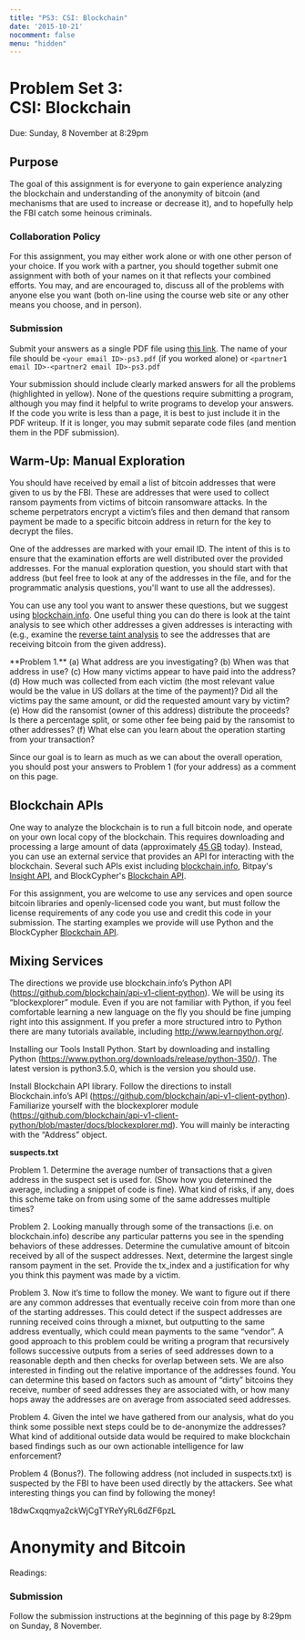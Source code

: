 ```yaml
---
title: "PS3: CSI: Blockchain"
date: '2015-10-21'
nocomment: false
menu: "hidden"
---
```


# Problem Set 3:<br> CSI: Blockchain

   <div class="due">
Due: Sunday, 8 November at 8:29pm
   </div>

## Purpose

The goal of this assignment is for everyone to gain experience analyzing
the blockchain and understanding of the anonymity of bitcoin (and
mechanisms that are used to increase or decrease it), and to hopefully
help the FBI catch some heinous criminals.

<!--more-->

### Collaboration Policy

For this assignment, you may either work alone or with one other person
of your choice.  If you work with a partner, you should together submit
one assignment with both of your names on it that reflects your combined
efforts.  You may, and are encouraged to, discuss all of the problems
with anyone else you want (both on-line using the course web site or any
other means you choose, and in person).

### Submission

Submit your answers as a single PDF file using [this
link](https://www.dropbox.com/request/oar0AQeg4SJRNtdHbcSS).  The name
of your file should be `<your email ID>-ps3.pdf` (if you worked alone)
or `<partner1 email ID>-<partner2 email ID>-ps3.pdf`

Your submission should include clearly marked answers for all the
problems (highlighted in yellow).  None of the questions require
submitting a program, although you may find it helpful to write programs
to develop your answers.  If the code you write is less than a page, it
is best to just include it in the PDF writeup.  If it is longer, you may
submit separate code files (and mention them in the PDF submission).

## Warm-Up: Manual Exploration

You should have received by email a list of bitcoin addresses that were
given to us by the FBI.  These are addresses that were used to collect
ransom payments from victims of bitcoin ransomware attacks.  In the
scheme perpetrators encrypt a victim’s files and then demand that ransom
payment be made to a specific bitcoin address in return for the key to
decrypt the files.  

One of the addresses are marked with your email ID.  The intent of this
is to ensure that the examination efforts are well distributed over the
provided addresses.  For the manual exploration question, you should
start with that address (but feel free to look at any of the addresses
in the file, and for the programmatic analysis questions, you'll want to
use all the addresses).

You can use any tool you want to answer these questions, but we suggest
using [blockchain.info](http://blockchain.info).  One useful thing you
can do there is look at the taint analysis to see which other addresses
a given addresses is interacting with (e.g., examine the [reverse taint
analysis](https://blockchain.info/taint/14TCv5MKcyYCM3qij36x8xrKvKHHY1NXmq?reversed=true)
to see the addresses that are receiving bitcoin from the given address).

   <div class="problem"> 
**Problem 1.** 
(a) What address are you investigating?  
(b) When was that address in use?
(c) How many victims appear to have paid into the address?   
(d) How much was collected from each victim (the most relevant value would be the value in US dollars at the time of the payment)?  Did all the victims pay the same amount, or did the requested amount vary by victim?  
(e) How did the ransomist (owner of this address) distribute the proceeds?  Is there a percentage split, or some other fee being paid by the ransomist to other addresses?  
(f) What else can you learn about the operation starting from your transaction?
   </div>

Since our goal is to learn as much as we can about the overall
operation, you should post your answers to Problem 1 (for your address)
as a comment on this page.

## Blockchain APIs

One way to analyze the blockchain is to run a full bitcoin node, and
operate on your own local copy of the blockchain.  This requires
downloading and processing a large amount of data (approximately [45
GB](https://blockchain.info/charts/blocks-size) today).  Instead, you
can use an external service that provides an API for interacting with
the blockchain.  Several such APIs exist including
[blockchain.info](https://blockchain.info/api), Bitpay's [Insight
API](https://insight.is/), and BlockCypher's [Blockchain
API](http://dev.blockcypher.com/).  

For this assignment, you are welcome to use any services and open source
bitcoin libraries and openly-licensed code you want, but must follow the
license requirements of any code you use and credit this code in your
submission.  The starting examples we provide will use Python and the
BlockCypher [Blockchain API](http://dev.blockcypher.com/).  

## Mixing Services






The directions we provide use blockchain.info’s Python API (https://github.com/blockchain/api-v1-client-python). We will be using its “blockexplorer” module. Even if you are not familiar with Python, if you feel comfortable learning a new language on the fly you should be fine jumping right into this assignment. If you prefer a more structured intro to Python there are many tutorials available, including http://www.learnpython.org/.


Installing our Tools
Install Python. Start by downloading and installing Python (https://www.python.org/downloads/release/python-350/). The latest version is python3.5.0, which is the version you should use.

Install Blockchain API library. Follow the directions to install Blockchain.info’s API (https://github.com/blockchain/api-v1-client-python). Familiarize yourself with the blockexplorer module (https://github.com/blockchain/api-v1-client-python/blob/master/docs/blockexplorer.md). You will mainly be interacting with the “Address” object.

**suspects.txt**

Problem 1. Determine the average number of transactions that a given address in the suspect set is used for. (Show how you determined the average, including a snippet of code is fine). What kind of risks, if any, does this scheme take on from using some of the same addresses multiple times? 

Problem 2. Looking manually through some of the transactions (i.e. on blockchain.info) describe any particular patterns you see in the spending behaviors of these addresses. Determine the cumulative amount of bitcoin received by all of the suspect addresses. Next, determine the largest single ransom payment in the set. Provide the tx_index and a justification for why you think this payment was made by a victim.

Problem 3. Now it’s time to follow the money. We want to figure out if there are any common addresses that eventually receive coin from more than one of the starting addresses. This could detect if the suspect addresses are running received coins through a mixnet, but outputting to the same address eventually, which could mean payments to the same “vendor”. A good approach to this problem could be writing a program that recursively follows successive outputs from a series of seed addresses down to a reasonable depth and then checks for overlap between sets. We are also interested in finding out the relative importance of the addresses found. You can determine this based on factors such as amount of “dirty” bitcoins they receive, number of seed addresses they are associated with, or how many hops away the addresses are on average from associated seed addresses.

Problem 4. Given the intel we have gathered from our analysis, what do you think some possible next steps could be to de-anonymize the addresses? What kind of additional outside data would be required to make blockchain based findings such as our own actionable intelligence for law enforcement?

Problem 4 (Bonus?). The following address (not included in suspects.txt) is suspected by the FBI to have been used directly by the attackers. See what interesting things you can find by following the money! 

18dwCxqqmya2ckWjCgTYReYyRL6dZF6pzL





# Anonymity and Bitcoin

Readings:



  
### Submission

Follow the submission instructions at the beginning of this page by
8:29pm on Sunday, 8 November.

